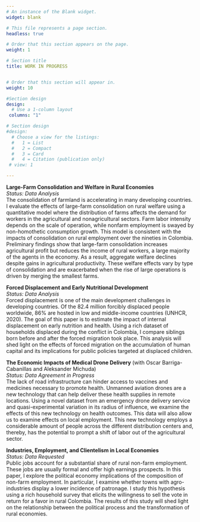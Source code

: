 ```yaml
---
# An instance of the Blank widget.
widget: blank

# This file represents a page section.
headless: true

# Order that this section appears on the page.
weight: 1

# Section title
title: WORK IN PROGRESS


# Order that this section will appear in.
weight: 10

#Section design
design:
  # Use a 1-column layout
 columns: "1"

# Section design
#design:
  # Choose a view for the listings:
  #   1 = List
  #   2 = Compact
  #   3 = Card
  #   4 = Citation (publication only)
 # view: 1 

---
```


__Large-Farm Consolidation and Welfare in Rural Economies__<br />
_Status: Data Analysis_<br />
The consolidation of farmland is accelerating in many developing countries. I evaluate the effects of large-farm consolidation on rural welfare using a quantitative model where the distribution of farms affects the demand for workers in the agricultural and nonagricultural sectors. Farm labor intensity depends on the scale of operation, while
nonfarm employment is swayed by non-homothetic consumption growth. This model is consistent with the impacts of consolidation on rural employment over the nineties in Colombia. Preliminary findings show that large-farm consolidation increases agricultural profit but reduces the income of rural workers, a large majority of the agents in the economy. As
a result, aggregate welfare declines despite gains in agricultural productivity. These welfare effects vary by type of consolidation and are exacerbated when the rise of large operations is driven by merging the smallest farms.

__Forced Displacement and Early Nutritional Development__ <br />
_Status: Data Analysis_<br />
Forced displacement is one of the main development challenges in developing countries. Of the 82.4 million forcibly displaced people worldwide,  86\%  are hosted in low and middle-income countries (UNHCR, 2020). The goal of this paper is to estimate the impact of internal displacement on early nutrition and health. Using a rich dataset of households displaced during the conflict in Colombia, I compare siblings born before and after the forced migration took place. This analysis will shed light on the effects of forced migration on the accumulation of human capital and its implications for public policies targeted at displaced children. 

__The Economic Impacts of Medical Drone Delivery__ (with Oscar Barriga-Cabanillas and Aleksander Michuda) <br />
_Status: Data Agreement in Progress_ <br />
The lack of road infrastructure can hinder access to vaccines and medicines necessary to promote health. Unmanned aviation drones are a new technology that can help deliver these health supplies in remote locations. Using a novel dataset from an emergency drone delivery service and quasi-experimental variation in its radius of influence,  we examine the effects of this new technology on health outcomes. This data will also allow us to examine effects on local employment. This new technology employs a considerable amount of people across the different distribution centers and, thereby, has the potential to prompt a shift of labor out of the agricultural sector.

__Industries, Employment, and Clientelism in Local Economies__<br />
_Status: Data Requested_<br />
Public jobs account for a substantial share of rural non-farm employment. These jobs are usually formal and offer high earnings prospects. In this paper, I explore the political economy implications of the composition of non-farm employment. In particular, I examine whether towns with agro-industries display a lower incidence of patronage. I study this hypothesis using a rich household survey that elicits the willingness to sell the vote in return for a favor in rural Colombia. The results of this study will shed light on the relationship between the political process and the transformation of rural economies.